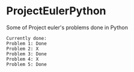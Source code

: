 # ProjectEulerPython
Some of Project euler's problems done in Python

	Currently done:
	Problem 1: Done
	Problem 2: X
	Problem 3: Done
	Problem 4: X
	Problem 5: Done

